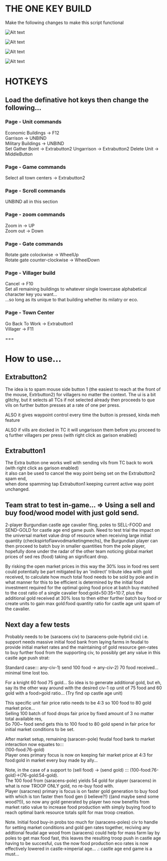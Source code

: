 # THE ONE KEY BUILD

Make the following changes to make this script functional

![Alt text](image.png)  
  
![Alt text](image-1.png)  
  
![Alt text](image-2.png)  
  
![Alt text](image-3.png)  
  
  
# HOTKEYS  
## Load the definative hot keys then change the following...  
  
### Page - Unit commands  
Economic Buildings -> F12  
Garrison -> UNBIND  
Military Buildings -> UNBIND  
Set Gather Boint -> Extrabutton2 
Ungarrison -> Extrabutton2 
Delete Unit -> MiddleButton
  
### Page - Game commands  
Select all town centers -> Extrabutton2  
  
### Page - Scroll commands  
UNBIND all in this section  
  
### Page - zoom commands  
Zoom in -> UP  
Zoom out -> Down  
  
### Page - Gate commands  
Rotate gate colockwise -> WheelUp  
Rotate gate counter-clockwise -> WheelDown  
  
### Page - Villager build  
Cancel -> F10  
Set all remaining buildings to whatever single lowercase alphabetical character key you want...  
...so long as its unique to that building whether its milatry or eco.  

### Page - Town Center  
Go Back To Work -> Extrabutton1  
Villager -> F11  

===

# How to use...
## Extrabutton2  
The idea is to spam mouse side button 1 (the easiest to reach at the front of the mouse, Extrbutton2) for villagers no matter the context.
The ui is a bit glitchy, but it selects all TCs if not selected already then proceeds to que vils on further button presses at a rate of one per press.  
  
ALSO it gives waypoint control every time the button is pressed, kinda meh feature    
  
ALSO if vills are docked in TC it will ungarisson them before you proceed to q further villagers per press (with right click as garison enabled)
  
## Extrabutton1  
The Extra button one works well with sending vils from TC back to work (with right click as garison enabled)  
it also can be used to cancel the way point being set on the Extrabutton2 spam end,  
when done spamming tap Extrabutton1 keeping current active way point unchanged.

## Team strat to test in-game... => Using a sell and buy food/wood model with just gold send.
2-player Burgundian castle age cavalier fling, poles to SELL-FOOD and SEND-GOLD for castle age end game push.
Need to test trial the impact on the universal market value drop of resource when receiving large initial quantity (checkspirtoflawvodmarketingmechs), the Burgundian player can then proceed to batch buy in smaller quantities from the pole player, hopefully done under the radar of the other team noticing global market prices of sed res (food) taking an significant drop.

By risking the open market prices in this way the 30% loss in food res sent could potentially be part mitigated by an 'indirect' tribute idea with gold received, to calculate how much total food needs to be sold by pole and in what manner for this to be efficient is determined by the initial food investment required for the optimal going food price at batch buy matched to the cost ratio of a single cavalier food:gold=50:35=10:7, plus the additional gold received at 30% loss to then either further batch buy food or create units to gain max gold:food quantity ratio for castle age unit spam of the cavalier. 
## 
  
## Next day a few tests
Probably needs to be (saracens civ) to (saracens-pole-hybrid civ) i.e. support needs massive initial food bank from laying farms in feudal to provide initial market rates and the maintaining of gold resource gen-rates to buy further food from the supporting civ, to possibly get any value in this castle age push strat:  
  
Standard case::: any-civ-1) send 100 food -> any-civ-2) 70 food received... minimal time lost too.  
  
For a knight 60 food 75 gold... So idea is to generate additional gold, but eh, say its the other way around with the desired civ-1 op unit of 75 food and 60 gold with a food>gold ratio... (Try find op castle age unit)  
  
This specific unit fair price ratio needs to be 4:3 so 100 food to 80 gold market price...  
Selling 100 batch of food drops fair price by fixed amount of 3 no matter total available res,  
So 700~ food send gets this to 100 food to 80 gold spend in fair price for initial market conditions to be set.  
  
After market setup, remaining (saracen-pole) feudal food bank to market interaction now equates to:::  
(100-food:76-gold)  
Player ones primary focus is now on keeping fair market price at 4:3 for food:gold in market every buy made by ally...   
  
Note, in the case of a support to (sell food) -> (send gold) ::: (100-food:76-gold)->(76-gold:54-gold).  
The 100 food from (saracens-pole) yields 54 gold for player (saracens) in what is now TROOP ONLY gold, no re-buy food with.    
Player (saracnes) primary is focus is on faster gold generation to buy food with which is ton faster then food gen (i believe?!) ((and maybe send some wood?!)), so now any gold generated by player two now benefits from market ratio value to increase food production with simply buying food to reach optimal bank resource totals split for max troop creation.  
  
Note. Initial food buy-in probs too much for (saracens-poles) civ to handle for setting market conditions and gold gen rates together, reciving any addtional feudal age wood from (saracens) could help for mass farm lay by poles to get max food fast, this leaves the resulting troop push in castle age having to be succesful, cus the now food production eco rates is now effectively lowered in castle->imperial age... .: castle age end game is a must...       
  
